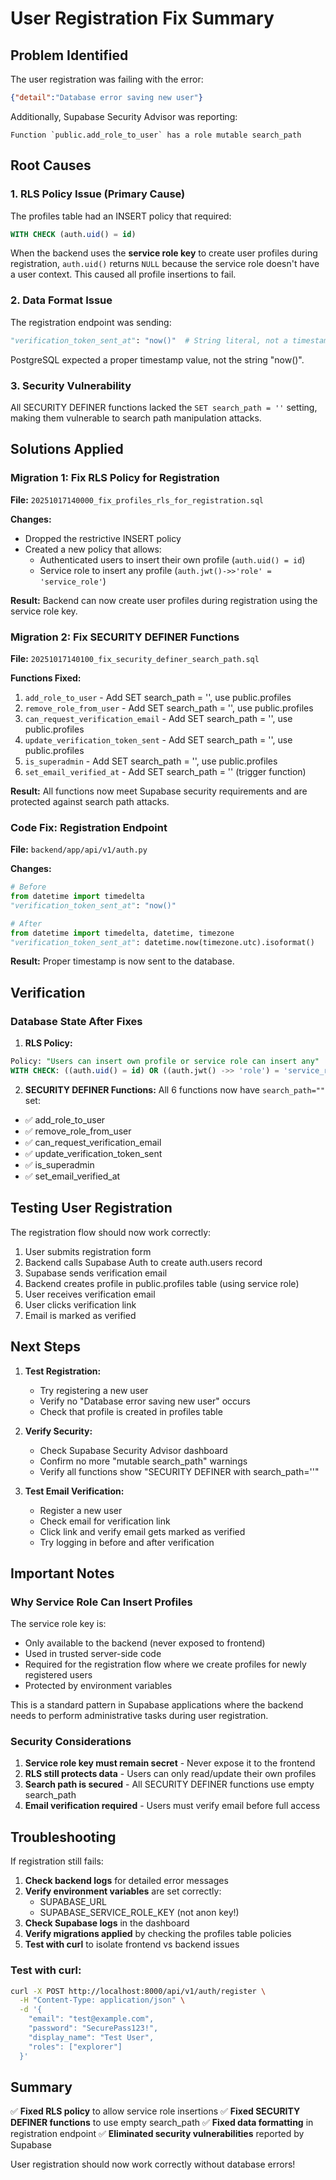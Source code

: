 # User Registration Fix Summary

## Problem Identified

The user registration was failing with the error:
```json
{"detail":"Database error saving new user"}
```

Additionally, Supabase Security Advisor was reporting:
```
Function `public.add_role_to_user` has a role mutable search_path
```

## Root Causes

### 1. RLS Policy Issue (Primary Cause)
The profiles table had an INSERT policy that required:
```sql
WITH CHECK (auth.uid() = id)
```

When the backend uses the **service role key** to create user profiles during registration, `auth.uid()` returns `NULL` because the service role doesn't have a user context. This caused all profile insertions to fail.

### 2. Data Format Issue
The registration endpoint was sending:
```python
"verification_token_sent_at": "now()"  # String literal, not a timestamp
```

PostgreSQL expected a proper timestamp value, not the string "now()".

### 3. Security Vulnerability
All SECURITY DEFINER functions lacked the `SET search_path = ''` setting, making them vulnerable to search path manipulation attacks.

## Solutions Applied

### Migration 1: Fix RLS Policy for Registration
**File:** `20251017140000_fix_profiles_rls_for_registration.sql`

**Changes:**
- Dropped the restrictive INSERT policy
- Created a new policy that allows:
  - Authenticated users to insert their own profile (`auth.uid() = id`)
  - Service role to insert any profile (`auth.jwt()->>'role' = 'service_role'`)

**Result:** Backend can now create user profiles during registration using the service role key.

### Migration 2: Fix SECURITY DEFINER Functions
**File:** `20251017140100_fix_security_definer_search_path.sql`

**Functions Fixed:**
1. `add_role_to_user` - Add SET search_path = '', use public.profiles
2. `remove_role_from_user` - Add SET search_path = '', use public.profiles
3. `can_request_verification_email` - Add SET search_path = '', use public.profiles
4. `update_verification_token_sent` - Add SET search_path = '', use public.profiles
5. `is_superadmin` - Add SET search_path = '', use public.profiles
6. `set_email_verified_at` - Add SET search_path = '' (trigger function)

**Result:** All functions now meet Supabase security requirements and are protected against search path attacks.

### Code Fix: Registration Endpoint
**File:** `backend/app/api/v1/auth.py`

**Changes:**
```python
# Before
from datetime import timedelta
"verification_token_sent_at": "now()"

# After
from datetime import timedelta, datetime, timezone
"verification_token_sent_at": datetime.now(timezone.utc).isoformat()
```

**Result:** Proper timestamp is now sent to the database.

## Verification

### Database State After Fixes

1. **RLS Policy:**
```sql
Policy: "Users can insert own profile or service role can insert any"
WITH CHECK: ((auth.uid() = id) OR ((auth.jwt() ->> 'role') = 'service_role'))
```

2. **SECURITY DEFINER Functions:**
All 6 functions now have `search_path=""` set:
- ✅ add_role_to_user
- ✅ remove_role_from_user
- ✅ can_request_verification_email
- ✅ update_verification_token_sent
- ✅ is_superadmin
- ✅ set_email_verified_at

## Testing User Registration

The registration flow should now work correctly:

1. User submits registration form
2. Backend calls Supabase Auth to create auth.users record
3. Supabase sends verification email
4. Backend creates profile in public.profiles table (using service role)
5. User receives verification email
6. User clicks verification link
7. Email is marked as verified

## Next Steps

1. **Test Registration:**
   - Try registering a new user
   - Verify no "Database error saving new user" occurs
   - Check that profile is created in profiles table

2. **Verify Security:**
   - Check Supabase Security Advisor dashboard
   - Confirm no more "mutable search_path" warnings
   - Verify all functions show "SECURITY DEFINER with search_path=''"

3. **Test Email Verification:**
   - Register a new user
   - Check email for verification link
   - Click link and verify email gets marked as verified
   - Try logging in before and after verification

## Important Notes

### Why Service Role Can Insert Profiles

The service role key is:
- Only available to the backend (never exposed to frontend)
- Used in trusted server-side code
- Required for the registration flow where we create profiles for newly registered users
- Protected by environment variables

This is a standard pattern in Supabase applications where the backend needs to perform administrative tasks during user registration.

### Security Considerations

1. **Service role key must remain secret** - Never expose it to the frontend
2. **RLS still protects data** - Users can only read/update their own profiles
3. **Search path is secured** - All SECURITY DEFINER functions use empty search_path
4. **Email verification required** - Users must verify email before full access

## Troubleshooting

If registration still fails:

1. **Check backend logs** for detailed error messages
2. **Verify environment variables** are set correctly:
   - SUPABASE_URL
   - SUPABASE_SERVICE_ROLE_KEY (not anon key!)
3. **Check Supabase logs** in the dashboard
4. **Verify migrations applied** by checking the profiles table policies
5. **Test with curl** to isolate frontend vs backend issues

### Test with curl:
```bash
curl -X POST http://localhost:8000/api/v1/auth/register \
  -H "Content-Type: application/json" \
  -d '{
    "email": "test@example.com",
    "password": "SecurePass123!",
    "display_name": "Test User",
    "roles": ["explorer"]
  }'
```

## Summary

✅ **Fixed RLS policy** to allow service role insertions
✅ **Fixed SECURITY DEFINER functions** to use empty search_path
✅ **Fixed data formatting** in registration endpoint
✅ **Eliminated security vulnerabilities** reported by Supabase

User registration should now work correctly without database errors!
